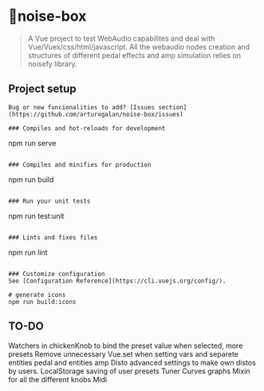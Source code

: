 # 🎸noise-box
> A Vue project to test WebAudio capabilites and deal with Vue/Vuex/css/html/javascript.
All the webaudio nodes creation and structures of different pedal effects and amp simulation relies on noisefy library.

## Project setup
```
Bug or new funcionalities to add? [Issues section](https://github.com/arturogalan/noise-box/issues)

### Compiles and hot-reloads for development
```
npm run serve
```

### Compiles and minifies for production
```
npm run build
```

### Run your unit tests
```
npm run test:unit
```

### Lints and fixes files
```
npm run lint
```

### Customize configuration
See [Configuration Reference](https://cli.vuejs.org/config/).

# generate icons
npm run build:icons
```
## TO-DO
Watchers in chickenKnob to bind the preset value when selected, more presets
Remove unnecessary Vue.set when setting vars and separete entities pedal and entities amp
Disto advanced settings to make own distos by users.
LocalStorage saving of user presets
Tuner
Curves graphs
Mixin for all the different knobs
Midi

